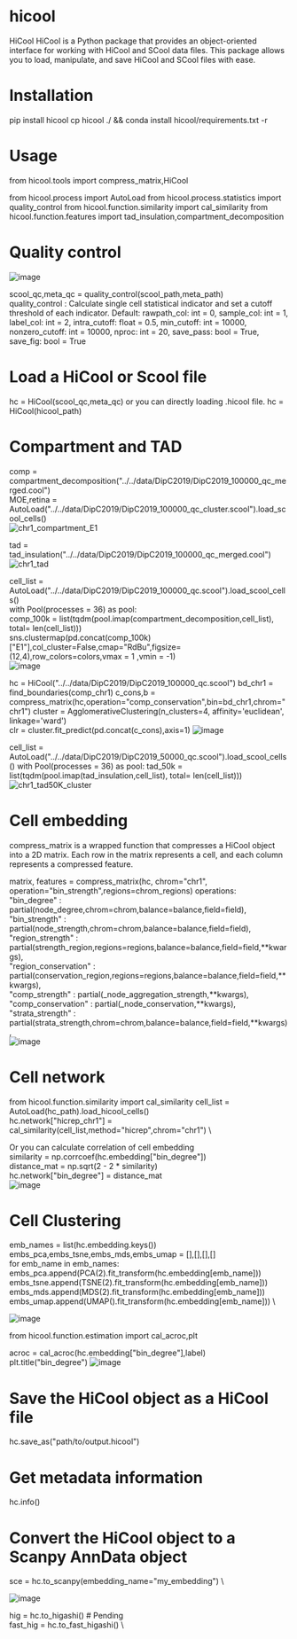 # hicool
HiCool
HiCool is a Python package that provides an object-oriented interface for working with HiCool and SCool data files. This package allows you to load, manipulate, and save HiCool and SCool files with ease.

# Installation
pip install hicool
cp hicool ./ && conda install hicool/requirements.txt -r
# Usage
from hicool.tools import compress_matrix,HiCool

from hicool.process import AutoLoad
from hicool.process.statistics import quality_control
from hicool.function.similarity import cal_similarity
from hicool.function.features import tad_insulation,compartment_decomposition

# Quality control
![image](https://user-images.githubusercontent.com/47477490/230857501-c44798f4-0c8f-44bd-83c6-cd904eaed441.png)

scool_qc,meta_qc = quality_control(scool_path,meta_path) \
quality_control : Calculate single cell statistical indicator and set a cutoff threshold of each indicator.
Default:
    rawpath_col: int = 0,
    sample_col: int = 1,
    label_col: int = 2,
    intra_cutoff: float = 0.5,
    min_cutoff: int = 10000,
    nonzero_cutoff: int = 10000,
    nproc: int = 20,
    save_pass: bool = True,
    save_fig: bool = True


# Load a HiCool or Scool file
hc = HiCool(scool_qc,meta_qc)
or you can directly loading .hicool file.
hc = HiCool(hicool_path)


# Compartment and TAD
comp = compartment_decomposition("../../data/DipC2019/DipC2019_100000_qc_merged.cool") \
MOE,retina = AutoLoad("../../data/DipC2019/DipC2019_100000_qc_cluster.scool").load_scool_cells() \
![chr1_compartment_E1](https://user-images.githubusercontent.com/47477490/230863478-b08a8caf-45df-4e51-81a9-ab32067e5d4b.png)

tad = tad_insulation("../../data/DipC2019/DipC2019_100000_qc_merged.cool") \
![chr1_tad](https://user-images.githubusercontent.com/47477490/230863583-806adc5c-c0db-47e1-bad0-9b0facf14d03.png)

cell_list = AutoLoad("../../data/DipC2019/DipC2019_100000_qc.scool").load_scool_cells() \
with Pool(processes = 36) as pool: \
    comp_100k = list(tqdm(pool.imap(compartment_decomposition,cell_list), total= len(cell_list))) \
sns.clustermap(pd.concat(comp_100k)["E1"],col_cluster=False,cmap="RdBu",figsize=(12,4),row_colors=colors,vmax = 1 ,vmin = -1) \
![image](https://user-images.githubusercontent.com/47477490/230865140-926a9be7-e09d-41e8-8cb0-7133aad887d0.png)

hc = HiCool("../../data/DipC2019/DipC2019_100000_qc.scool")
bd_chr1 = find_boundaries(comp_chr1)
c_cons,b = compress_matrix(hc,operation="comp_conservation",bin=bd_chr1,chrom="chr1")
cluster = AgglomerativeClustering(n_clusters=4, affinity='euclidean', linkage='ward')  
clr = cluster.fit_predict(pd.concat(c_cons),axis=1)
![image](https://user-images.githubusercontent.com/47477490/230860952-7ab4fd9a-9353-4087-b65d-215150af1bcb.png)


cell_list = AutoLoad("../../data/DipC2019/DipC2019_50000_qc.scool").load_scool_cells()
with Pool(processes = 36) as pool:
    tad_50k = list(tqdm(pool.imap(tad_insulation,cell_list), total= len(cell_list)))
![chr1_tad50K_cluster](https://user-images.githubusercontent.com/47477490/230863808-fc0a5833-b982-44aa-a17f-96438b2a17ba.png)


# Cell embedding
compress_matrix is a wrapped function that compresses a HiCool object into a 2D matrix. Each row in the matrix represents a cell, and each column represents a compressed feature.

matrix, features = compress_matrix(hc, chrom="chr1", operation="bin_strength",regions=chrom_regions)
operations: \
"bin_degree" :  partial(node_degree,chrom=chrom,balance=balance,field=field), \
"bin_strength" :  partial(node_strength,chrom=chrom,balance=balance,field=field), \
"region_strength" : partial(strength_region,regions=regions,balance=balance,field=field,**kwargs), \
"region_conservation" : partial(conservation_region,regions=regions,balance=balance,field=field,**kwargs), \
"comp_strength" : partial(_node_aggregation_strength,**kwargs), \
"comp_conservation" : partial(_node_conservation,**kwargs), \
"strata_strength" : partial(strata_strength,chrom=chrom,balance=balance,field=field,**kwargs), \
![image](https://user-images.githubusercontent.com/47477490/230856698-1b2f9060-efae-4874-addc-991e4dce9c84.png)


# Cell network
from hicool.function.similarity import cal_similarity
cell_list = AutoLoad(hc_path).load_hicool_cells() \
hc.network["hicrep_chr1"] = cal_similarity(cell_list,method="hicrep",chrom="chr1") \

Or you can calculate correlation of cell embedding  \
similarity = np.corrcoef(hc.embedding["bin_degree"])  \
distance_mat = np.sqrt(2 - 2 * similarity) \
hc.network["bin_degree"] = distance_mat \
![image](https://user-images.githubusercontent.com/47477490/230856733-c809fa3e-02d1-464f-b0c2-da6dcbb51653.png)


# Cell Clustering 

emb_names = list(hc.embedding.keys()) \
embs_pca,embs_tsne,embs_mds,embs_umap = [],[],[],[] \
for emb_name in emb_names: \
    embs_pca.append(PCA(2).fit_transform(hc.embedding[emb_name])) \
    embs_tsne.append(TSNE(2).fit_transform(hc.embedding[emb_name])) \
    embs_mds.append(MDS(2).fit_transform(hc.embedding[emb_name])) \
    embs_umap.append(UMAP().fit_transform(hc.embedding[emb_name])) \

![image](https://user-images.githubusercontent.com/47477490/230856825-78feb89b-f6fc-496b-87cb-2ae65b4a5bbb.png)

from hicool.function.estimation import cal_acroc,plt

acroc = cal_acroc(hc.embedding["bin_degree"],label) \
plt.title("bin_degree")
![image](https://user-images.githubusercontent.com/47477490/230857441-1c4f2680-07cf-4297-9c27-15b3b50fe24b.png)


# Save the HiCool object as a HiCool file
hc.save_as("path/to/output.hicool")

# Get metadata information
hc.info()

# Convert the HiCool object to a Scanpy AnnData object
sce = hc.to_scanpy(embedding_name="my_embedding") \

![image](https://user-images.githubusercontent.com/47477490/230865450-d32b75f7-1063-421e-8f5f-da95b497db09.png)

hig = hc.to_higashi() # Pending \
fast_hig = hc.to_fast_higashi() \




